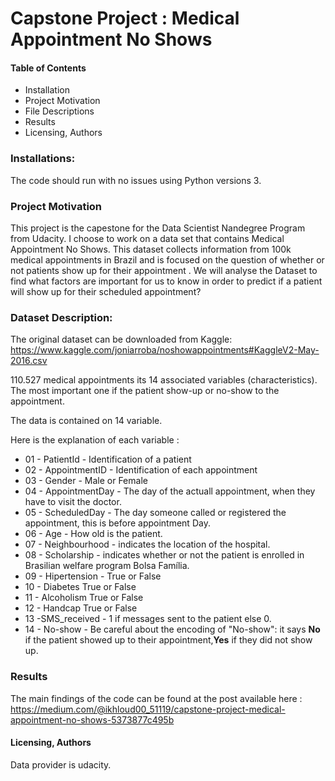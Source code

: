 # Capstone Project : Medical Appointment No Shows


#### Table of Contents
- Installation
- Project Motivation
- File Descriptions
- Results
- Licensing, Authors 


### Installations:

The code should run with no issues using Python versions 3.


### Project Motivation

This project is the capestone for the Data Scientist Nandegree Program from Udacity. I choose to work on a data set that contains Medical Appointment No Shows. This dataset collects information from 100k medical appointments in Brazil and is focused on the question of whether or not patients show up for their appointment . We will analyse the Dataset to find what factors are important for us to know in order to predict if a patient will show up for their scheduled appointment?

### Dataset Description:

The original dataset can be downloaded from Kaggle: https://www.kaggle.com/joniarroba/noshowappointments#KaggleV2-May-2016.csv

110.527 medical appointments its 14 associated variables (characteristics). The most important one if the patient show-up or no-show to the appointment. 

The data is contained on 14 variable. 

Here is the explanation of each variable :

- 01 - PatientId - Identification of a patient
- 02 - AppointmentID - Identification of each appointment
- 03 - Gender - Male or Female
- 04 - AppointmentDay - The day of the actuall appointment, when they have to visit the doctor.
- 05 - ScheduledDay - The day someone called or registered the appointment, this is before appointment Day.
- 06 - Age - How old is the patient.
- 07 - Neighbourhood - indicates the location of the hospital.
- 08 - Scholarship - indicates whether or not the patient is enrolled in Brasilian welfare program Bolsa Família.
- 09 - Hipertension - True or False
- 10 - Diabetes True or False
- 11 - Alcoholism True or False
- 12 - Handcap True or False
- 13 -SMS_received - 1 if messages sent to the patient else 0.
- 14 - No-show - Be careful about the encoding of "No-show": it says 
**No** if the patient showed up to their appointment,**Yes** if they did not show up.


### Results

The main findings of the code can be found at the post available here : https://medium.com/@ikhloud00_51119/capstone-project-medical-appointment-no-shows-5373877c495b

#### Licensing, Authors
Data provider is udacity.







